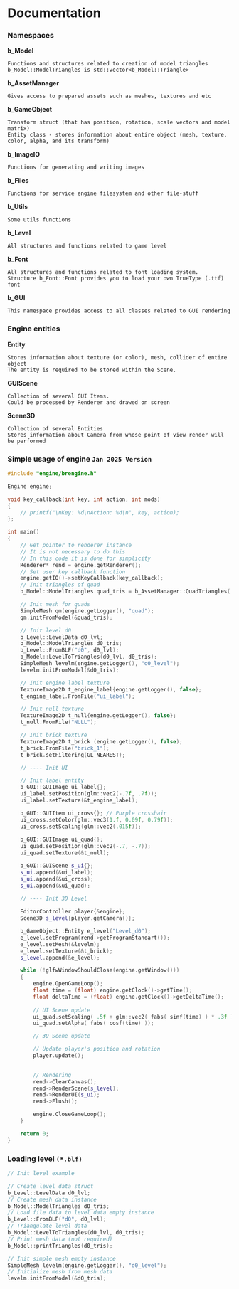 # Documentation

### Namespaces

**b_Model**

	Functions and structures related to creation of model triangles
	b_Model::ModelTriangles is std::vector<b_Model::Triangle>

**b_AssetManager**

	Gives access to prepared assets such as meshes, textures and etc

**b_GameObject**

	Transform struct (that has position, rotation, scale vectors and model matrix)
	Entity class - stores information about entire object (mesh, texture, color, alpha, and its transform)

**b_ImageIO**

	Functions for generating and writing images

**b_Files**

	Functions for service engine filesystem and other file-stuff

**b_Utils**

	Some utils functions

**b_Level**

	All structures and functions related to game level

**b_Font**

	All structures and functions related to font loading system.
	Structure b_Font::Font provides you to load your own TrueType (.ttf) font

**b_GUI**

	This namespace provides access to all classes related to GUI rendering

### Engine entities

**Entity**
	
	Stores information about texture (or color), mesh, collider of entire object
	The entity is required to be stored within the Scene.

**GUIScene**

	Collection of several GUI Items.
	Could be processed by Renderer and drawed on screen

**Scene3D**

	Collection of several Entities
	Stores information about Camera from whose point of view render will be performed

### Simple usage of engine `Jan 2025 Version`

```c++
#include "engine/brengine.h"

Engine engine;

void key_callback(int key, int action, int mods)
{
	// printf("\nKey: %d\nAction: %d\n", key, action);
};

int main()
{
	// Get pointer to renderer instance
	// It is not necessary to do this
	// In this code it is done for simplicity
	Renderer* rend = engine.getRenderer();
	// Set user key callback function
	engine.getIO()->setKeyCallback(key_callback);
	// Init triangles of quad
	b_Model::ModelTriangles quad_tris = b_AssetManager::QuadTriangles(.5f);

	// Init mesh for quads
	SimpleMesh qm(engine.getLogger(), "quad");
	qm.initFromModel(&quad_tris);

	// Init level d0
	b_Level::LevelData d0_lvl;
	b_Model::ModelTriangles d0_tris;
	b_Level::FromBLF("d0", d0_lvl);
	b_Model::LevelToTriangles(d0_lvl, d0_tris);
	SimpleMesh levelm(engine.getLogger(), "d0_level");
	levelm.initFromModel(&d0_tris);

	// Init engine label texture
	TextureImage2D t_engine_label{engine.getLogger(), false};
	t_engine_label.FromFile("ui_label");

	// Init null texture
	TextureImage2D t_null{engine.getLogger(), false};
	t_null.FromFile("NULL");

	// Init brick texture
	TextureImage2D t_brick (engine.getLogger(), false);
	t_brick.FromFile("brick_1");
	t_brick.setFiltering(GL_NEAREST);

	// ---- Init UI

	// Init label entity
	b_GUI::GUIImage ui_label{};
	ui_label.setPosition(glm::vec2(-.7f, .7f));
	ui_label.setTexture(&t_engine_label);

	b_GUI::GUIItem ui_cross{}; // Purple crosshair
	ui_cross.setColor(glm::vec3(1.f, 0.09f, 0.79f));
	ui_cross.setScaling(glm::vec2(.015f));
	
	b_GUI::GUIImage ui_quad{};
	ui_quad.setPosition(glm::vec2(-.7, -.7));
	ui_quad.setTexture(&t_null);

	b_GUI::GUIScene s_ui{};
	s_ui.append(&ui_label);
	s_ui.append(&ui_cross);
	s_ui.append(&ui_quad);

	// ---- Init 3D Level
	
	EditorController player{&engine};
	Scene3D s_level{player.getCamera()};

	b_GameObject::Entity e_level("Level_d0");
	e_level.setProgram(rend->getProgramStandart());
	e_level.setMesh(&levelm);
	e_level.setTexture(&t_brick);
	s_level.append(&e_level);

	while (!glfwWindowShouldClose(engine.getWindow()))
	{
		engine.OpenGameLoop();
		float time = (float) engine.getClock()->getTime();
		float deltaTime = (float) engine.getClock()->getDeltaTime();
		
		// UI Scene update
		ui_quad.setScaling( .5f + glm::vec2( fabs( sinf(time) ) * .3f ));
		ui_quad.setAlpha( fabs( cosf(time) ));

		// 3D Scene update

		// Update player's position and rotation
		player.update();

		
		// Rendering
		rend->ClearCanvas();
		rend->RenderScene(s_level);
		rend->RenderUI(s_ui);
		rend->Flush();

		engine.CloseGameLoop();
	}

	return 0;
}
```

### Loading level `(*.blf)`

```c++
// Init level example

// Create level data struct
b_Level::LevelData d0_lvl;
// Create mesh data instance
b_Model::ModelTriangles d0_tris;
// Load file data to level data empty instance
b_Level::FromBLF("d0", d0_lvl);
// Triangulate level data
b_Model::LevelToTriangles(d0_lvl, d0_tris);
// Print mesh data (not required)
b_Model::printTriangles(d0_tris);

// Init simple mesh empty instance
SimpleMesh levelm(engine.getLogger(), "d0_level");
// Initialize mesh from mesh data
levelm.initFromModel(&d0_tris);
```